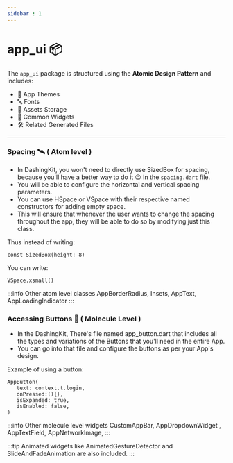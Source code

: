 ```yaml
---
sidebar : 1
---
```


# app_ui 📦

The `app_ui` package is structured using the **Atomic Design Pattern** and includes:

- 🎨 App Themes  
- 🔤 Fonts  
- 📁 Assets Storage  
- 🧩 Common Widgets  
- 🛠️ Related Generated Files  

---

### Spacing 🛰️ ( Atom level )

- In DashingKit, you won't need to directly use SizedBox for spacing, because you'll have a better way to do it 😉 In the `spacing.dart` file.
- You will be able to configure the horizontal and vertical spacing parameters. 
- You can use HSpace or VSpace with their respective named constructors for adding empty space.
- This will ensure that whenever the user wants to change the spacing throughout the app, they will be able to do so by modifying just this class.

Thus instead of writing:

```
const SizedBox(height: 8)
```

You can write:

```
VSpace.xsmall()
```

:::info 
Other atom level classes
AppBorderRadius, Insets, AppText, AppLoadingIndicator
:::

### Accessing Buttons 🔵 ( Molecule Level )

- In the DashingKit, There's file named app_button.dart that includes all the types and variations of the Buttons that you'll need in the entire App.
- You can go into that file and configure the buttons as per your App's design.

Example of using a button:

```
AppButton(
   text: context.t.login,
   onPressed:(){},
   isExpanded: true,
   isEnabled: false,
)
```

:::info
Other molecule level widgets
CustomAppBar, AppDropdownWidget , AppTextField, AppNetworkImage,
:::

:::tip
Animated widgets like AnimatedGestureDetector and SlideAndFadeAnimation are also included.
:::
